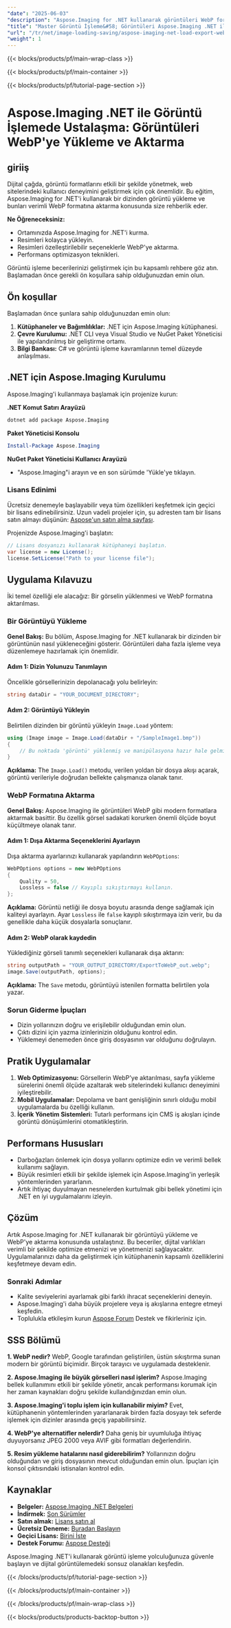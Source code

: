 ```yaml
---
"date": "2025-06-03"
"description": "Aspose.Imaging for .NET kullanarak görüntüleri WebP formatına nasıl verimli bir şekilde yükleyeceğinizi ve aktaracağınızı öğrenin. Web uygulamalarınızı bugün optimize edin."
"title": "Master Görüntü İşleme&#58; Görüntüleri Aspose.Imaging .NET ile WebP'ye Yükleyin ve Dışa Aktarın"
"url": "/tr/net/image-loading-saving/aspose-imaging-net-load-export-webp-images/"
"weight": 1
---
```


{{< blocks/products/pf/main-wrap-class >}}

{{< blocks/products/pf/main-container >}}

{{< blocks/products/pf/tutorial-page-section >}}
# Aspose.Imaging .NET ile Görüntü İşlemede Ustalaşma: Görüntüleri WebP'ye Yükleme ve Aktarma

## giriiş

Dijital çağda, görüntü formatlarını etkili bir şekilde yönetmek, web sitelerindeki kullanıcı deneyimini geliştirmek için çok önemlidir. Bu eğitim, Aspose.Imaging for .NET'i kullanarak bir dizinden görüntü yükleme ve bunları verimli WebP formatına aktarma konusunda size rehberlik eder.

**Ne Öğreneceksiniz:**
- Ortamınızda Aspose.Imaging for .NET'i kurma.
- Resimleri kolayca yükleyin.
- Resimleri özelleştirilebilir seçeneklerle WebP'ye aktarma.
- Performans optimizasyon teknikleri.

Görüntü işleme becerilerinizi geliştirmek için bu kapsamlı rehbere göz atın. Başlamadan önce gerekli ön koşullara sahip olduğunuzdan emin olun.

## Ön koşullar

Başlamadan önce şunlara sahip olduğunuzdan emin olun:
1. **Kütüphaneler ve Bağımlılıklar:** .NET için Aspose.Imaging kütüphanesi.
2. **Çevre Kurulumu:** .NET CLI veya Visual Studio ve NuGet Paket Yöneticisi ile yapılandırılmış bir geliştirme ortamı.
3. **Bilgi Bankası:** C# ve görüntü işleme kavramlarının temel düzeyde anlaşılması.

## .NET için Aspose.Imaging Kurulumu

Aspose.Imaging'i kullanmaya başlamak için projenize kurun:

**.NET Komut Satırı Arayüzü**
```bash
dotnet add package Aspose.Imaging
```

**Paket Yöneticisi Konsolu**
```powershell
Install-Package Aspose.Imaging
```

**NuGet Paket Yöneticisi Kullanıcı Arayüzü**
- "Aspose.Imaging"i arayın ve en son sürümde 'Yükle'ye tıklayın.

### Lisans Edinimi

Ücretsiz denemeyle başlayabilir veya tüm özellikleri keşfetmek için geçici bir lisans edinebilirsiniz. Uzun vadeli projeler için, şu adresten tam bir lisans satın almayı düşünün: [Aspose'un satın alma sayfası](https://purchase.aspose.com/buy).

Projenizde Aspose.Imaging'i başlatın:
```csharp
// Lisans dosyanızı kullanarak kütüphaneyi başlatın.
var license = new License();
license.SetLicense("Path to your license file");
```

## Uygulama Kılavuzu

İki temel özelliği ele alacağız: Bir görselin yüklenmesi ve WebP formatına aktarılması.

### Bir Görüntüyü Yükleme

**Genel Bakış:** Bu bölüm, Aspose.Imaging for .NET kullanarak bir dizinden bir görüntünün nasıl yükleneceğini gösterir. Görüntüleri daha fazla işleme veya düzenlemeye hazırlamak için önemlidir.

#### Adım 1: Dizin Yolunuzu Tanımlayın
Öncelikle görsellerinizin depolanacağı yolu belirleyin:
```csharp
string dataDir = "YOUR_DOCUMENT_DIRECTORY";
```

#### Adım 2: Görüntüyü Yükleyin
Belirtilen dizinden bir görüntü yükleyin `Image.Load` yöntem:
```csharp
using (Image image = Image.Load(dataDir + "/SampleImage1.bmp"))
{
    // Bu noktada 'görüntü' yüklenmiş ve manipülasyona hazır hale gelmiştir.
}
```
**Açıklama:** The `Image.Load()` metodu, verilen yoldan bir dosya akışı açarak, görüntü verileriyle doğrudan bellekte çalışmanıza olanak tanır.

### WebP Formatına Aktarma

**Genel Bakış:** Aspose.Imaging ile görüntüleri WebP gibi modern formatlara aktarmak basittir. Bu özellik görsel sadakati korurken önemli ölçüde boyut küçültmeye olanak tanır.

#### Adım 1: Dışa Aktarma Seçeneklerini Ayarlayın
Dışa aktarma ayarlarınızı kullanarak yapılandırın `WebPOptions`:
```csharp
WebPOptions options = new WebPOptions
{
    Quality = 50,
    Lossless = false // Kayıplı sıkıştırmayı kullanın.
};
```
**Açıklama:** Görüntü netliği ile dosya boyutu arasında denge sağlamak için kaliteyi ayarlayın. Ayar `Lossless` ile `false` kayıplı sıkıştırmaya izin verir, bu da genellikle daha küçük dosyalarla sonuçlanır.

#### Adım 2: WebP olarak kaydedin
Yüklediğiniz görseli tanımlı seçenekleri kullanarak dışa aktarın:
```csharp
string outputPath = "YOUR_OUTPUT_DIRECTORY/ExportToWebP_out.webp";
image.Save(outputPath, options);
```
**Açıklama:** The `Save` metodu, görüntüyü istenilen formatta belirtilen yola yazar.

### Sorun Giderme İpuçları
- Dizin yollarınızın doğru ve erişilebilir olduğundan emin olun.
- Çıktı dizini için yazma izinlerinizin olduğunu kontrol edin.
- Yüklemeyi denemeden önce giriş dosyasının var olduğunu doğrulayın.

## Pratik Uygulamalar
1. **Web Optimizasyonu:** Görsellerin WebP'ye aktarılması, sayfa yükleme sürelerini önemli ölçüde azaltarak web sitelerindeki kullanıcı deneyimini iyileştirebilir.
2. **Mobil Uygulamalar:** Depolama ve bant genişliğinin sınırlı olduğu mobil uygulamalarda bu özelliği kullanın.
3. **İçerik Yönetim Sistemleri:** Tutarlı performans için CMS iş akışları içinde görüntü dönüşümlerini otomatikleştirin.

## Performans Hususları
- Darboğazları önlemek için dosya yollarını optimize edin ve verimli bellek kullanımı sağlayın.
- Büyük resimleri etkili bir şekilde işlemek için Aspose.Imaging'in yerleşik yöntemlerinden yararlanın.
- Artık ihtiyaç duyulmayan nesnelerden kurtulmak gibi bellek yönetimi için .NET en iyi uygulamalarını izleyin.

## Çözüm

Artık Aspose.Imaging for .NET kullanarak bir görüntüyü yükleme ve WebP'ye aktarma konusunda ustalaştınız. Bu beceriler, dijital varlıkları verimli bir şekilde optimize etmenizi ve yönetmenizi sağlayacaktır. Uygulamalarınızı daha da geliştirmek için kütüphanenin kapsamlı özelliklerini keşfetmeye devam edin.

### Sonraki Adımlar
- Kalite seviyelerini ayarlamak gibi farklı ihracat seçeneklerini deneyin.
- Aspose.Imaging'i daha büyük projelere veya iş akışlarına entegre etmeyi keşfedin.
- Toplulukla etkileşim kurun [Aspose Forum](https://forum.aspose.com/c/imaging/10) Destek ve fikirleriniz için.

## SSS Bölümü

**1. WebP nedir?**
WebP, Google tarafından geliştirilen, üstün sıkıştırma sunan modern bir görüntü biçimidir. Birçok tarayıcı ve uygulamada desteklenir.

**2. Aspose.Imaging ile büyük görselleri nasıl işlerim?**
Aspose.Imaging bellek kullanımını etkili bir şekilde yönetir, ancak performansı korumak için her zaman kaynakları doğru şekilde kullandığınızdan emin olun.

**3. Aspose.Imaging'i toplu işlem için kullanabilir miyim?**
Evet, kütüphanenin yöntemlerinden yararlanarak birden fazla dosyayı tek seferde işlemek için dizinler arasında geçiş yapabilirsiniz.

**4. WebP'ye alternatifler nelerdir?**
Daha geniş bir uyumluluğa ihtiyaç duyuyorsanız JPEG 2000 veya AVIF gibi formatları değerlendirin.

**5. Resim yükleme hatalarını nasıl giderebilirim?**
Yollarınızın doğru olduğundan ve giriş dosyasının mevcut olduğundan emin olun. İpuçları için konsol çıktısındaki istisnaları kontrol edin.

## Kaynaklar
- **Belgeler:** [Aspose.Imaging .NET Belgeleri](https://reference.aspose.com/imaging/net/)
- **İndirmek:** [Son Sürümler](https://releases.aspose.com/imaging/net/)
- **Satın almak:** [Lisans satın al](https://purchase.aspose.com/buy)
- **Ücretsiz Deneme:** [Buradan Başlayın](https://releases.aspose.com/imaging/net/)
- **Geçici Lisans:** [Birini İste](https://purchase.aspose.com/temporary-license/)
- **Destek Forumu:** [Aspose Desteği](https://forum.aspose.com/c/imaging/10)

Aspose.Imaging .NET'i kullanarak görüntü işleme yolculuğunuza güvenle başlayın ve dijital görüntülemedeki sonsuz olanakları keşfedin.

{{< /blocks/products/pf/tutorial-page-section >}}

{{< /blocks/products/pf/main-container >}}

{{< /blocks/products/pf/main-wrap-class >}}

{{< blocks/products/products-backtop-button >}}